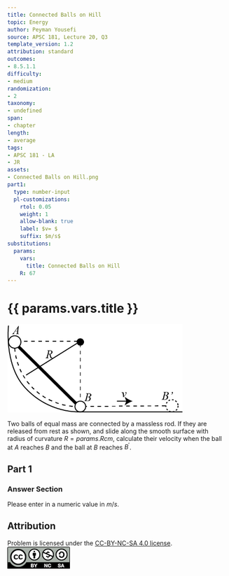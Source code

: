 ```yaml
---
title: Connected Balls on Hill
topic: Energy
author: Peyman Yousefi
source: APSC 181, Lecture 20, Q3
template_version: 1.2
attribution: standard
outcomes:
- 8.5.1.1
difficulty:
- medium
randomization:
- 2
taxonomy:
- undefined
span:
- chapter
length:
- average
tags:
- APSC 181 - LA
- JR
assets:
- Connected Balls on Hill.png
part1:
  type: number-input
  pl-customizations:
    rtol: 0.05
    weight: 1
    allow-blank: true
    label: $v= $
    suffix: $m/s$
substitutions:
  params:
    vars:
      title: Connected Balls on Hill
    R: 67
---
```

# {{ params.vars.title }}
<img src="Connected Balls on Hill.png" width=400>

Two balls of equal mass are connected by a massless rod.
If they are released from rest as shown, and slide along the smooth surface with radius of curvature $R = {{params.R}} cm$, calculate their velocity when the ball at $A$ reaches $B$ and the ball at $B$ reaches $B^{\prime}$.

## Part 1

### Answer Section

Please enter in a numeric value in $m/s$.

## Attribution

Problem is licensed under the [CC-BY-NC-SA 4.0 license](https://creativecommons.org/licenses/by-nc-sa/4.0/).<br> ![The Creative Commons 4.0 license requiring attribution-BY, non-commercial-NC, and share-alike-SA license.](https://raw.githubusercontent.com/firasm/bits/master/by-nc-sa.png)